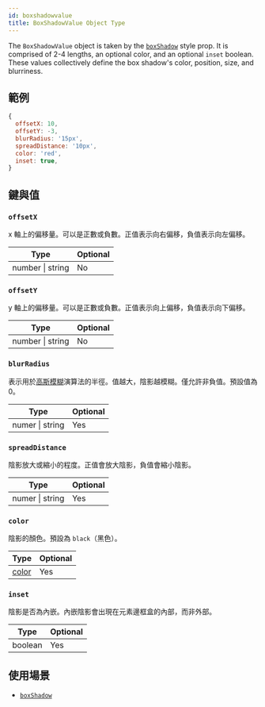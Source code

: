```yaml
---
id: boxshadowvalue
title: BoxShadowValue Object Type
---
```


The `BoxShadowValue` object is taken by the [`boxShadow`](./view-style-props.md#boxshadow) style prop. It is comprised of 2-4 lengths, an optional color, and an optional `inset` boolean. These values collectively define the box shadow's color, position, size, and blurriness.

## 範例

```js
{
  offsetX: 10,
  offsetY: -3,
  blurRadius: '15px',
  spreadDistance: '10px',
  color: 'red',
  inset: true,
}
```

## 鍵與值

### `offsetX`

x 軸上的偏移量。可以是正數或負數。正值表示向右偏移，負值表示向左偏移。

| Type             | Optional |
| ---------------- | -------- |
| number \| string | No       |

### `offsetY`

y 軸上的偏移量。可以是正數或負數。正值表示向上偏移，負值表示向下偏移。

| Type             | Optional |
| ---------------- | -------- |
| number \| string | No       |

### `blurRadius`

表示用於[高斯模糊](https://en.wikipedia.org/wiki/Gaussian_blur)演算法的半徑。值越大，陰影越模糊。僅允許非負值。預設值為 0。

| Type            | Optional |
| --------------- | -------- |
| numer \| string | Yes      |

### `spreadDistance`

陰影放大或縮小的程度。正值會放大陰影，負值會縮小陰影。

| Type            | Optional |
| --------------- | -------- |
| numer \| string | Yes      |

### `color`

陰影的顏色。預設為 `black`（黑色）。

| Type                 | Optional |
| -------------------- | -------- |
| [color](./colors.md) | Yes      |

### `inset`

陰影是否為內嵌。內嵌陰影會出現在元素邊框盒的內部，而非外部。

| Type    | Optional |
| ------- | -------- |
| boolean | Yes      |

## 使用場景

- [`boxShadow`](./view-style-props.md#boxshadow)